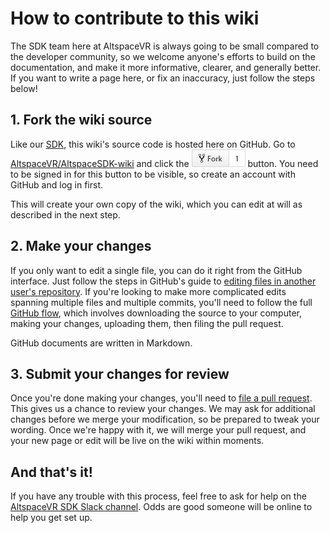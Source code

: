 How to contribute to this wiki
===============================

The SDK team here at AltspaceVR is always going to be small compared to the developer
community, so we welcome anyone's efforts to build on the documentation, and make
it more informative, clearer, and generally better. If you want to write a page here,
or fix an inaccuracy, just follow the steps below!

## 1. Fork the wiki source

Like our [SDK](/AltspaceVR/AltspaceSDK), this wiki's source code is hosted here
on GitHub. Go to [AltspaceVR/AltspaceSDK-wiki](https://github.com/AltspaceVR/AltspaceSDK-wiki) and click the ![Fork](images/fork.jpg) button. You need to be signed in for this
button to be visible, so create an account with GitHub and log in first.

This will create your own copy of the wiki, which you can edit at will as described
in the next step.

## 2. Make your changes

If you only want to edit a single file, you can do it right from the GitHub interface.
Just follow the steps in GitHub's guide to [editing files in another user's repository](https://help.github.com/articles/editing-files-in-another-user-s-repository/).
If you're looking to make more complicated edits spanning multiple files and multiple
commits, you'll need to follow the full [GitHub flow](https://help.github.com/articles/github-flow/), which involves downloading
the source to your computer, making your changes, uploading them, then filing the
pull request.

GitHub documents are written in Markdown.

## 3. Submit your changes for review

Once you're done making your changes, you'll need to [file a pull request](https://help.github.com/articles/about-pull-requests/). This gives us a
chance to review your changes. We may ask for additional changes before we merge
your modification, so be prepared to tweak your wording. Once we're happy with it,
we will merge your pull request, and your new page or edit will be live on the wiki
within moments.

## And that's it!

If you have any trouble with this process, feel free to ask for help on the
[AltspaceVR SDK Slack channel](https://altspacevr-slackin.herokuapp.com/). Odds
are good someone will be online to help you get set up.
